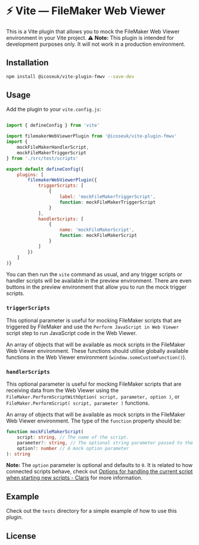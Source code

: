 # ⚡️ Vite &mdash; FileMaker Web Viewer

This is a Vite plugin that allows you to mock the FileMaker Web Viewer environment in your Vite project. ⚠️ __Note:__ This plugin is intended for development purposes only. It will not work in a production environment.

## Installation

```bash
npm install @icoseuk/vite-plugin-fmwv --save-dev
```

## Usage

Add the plugin to your `vite.config.js`:

```javascript

import { defineConfig } from 'vite'

import filemakerWebViewerPlugin from '@icoseuk/vite-plugin-fmwv'
import { 
    mockFileMakerHandlerScript,
    mockFileMakerTriggerScript
} from './src/test/scripts'

export default defineConfig({
    plugins: [
        filemakerWebViewerPlugin({
            triggerScripts: [
                {
                    label: 'mockFileMakerTriggerScript',
                    function: mockFileMakerTriggerScript
                }
            ],
            handlerScripts: [
                {
                    name: 'mockFileMakerScript',
                    function: mockFileMakerScript
                }
            ]
        })
    ]
)}
```

You can then run the `vite` command as usual, and any trigger scripts or handler scripts will be available in the preview environment. There are even buttons in the preview environment that allow you to run the mock trigger scripts.

### `triggerScripts`

This optional parameter is useful for mocking FileMaker scripts that are triggered by FileMaker and use the `Perform JavaScript in Web Viewer` script step to run JavaScript code in the Web Viewer.

An array of objects that will be available as mock scripts in the FileMaker Web Viewer environment. These functions should utilise globally available functions in the Web Viewer environment (`window.someCustomFunction()`).

### `handlerScripts`

This optional parameter is useful for mocking FileMaker scripts that are receiving data from the Web Viewer using the `FileMaker.PerformScriptWithOption( script, parameter, option )`, or `FileMaker.PerformScript( script, parameter )` functions.

An array of objects that will be available as mock scripts in the FileMaker Web Viewer environment. The type of the `function` property should be:

```typescript
function mockFileMakerScript(
    script: string, // The name of the script.
    parameter?: string, // The optional string parameter passed to the script.
    option?: number // A mock option parameter
): string
```

__Note:__ The `option` parameter is optional and defaults to `0`. It is related to how connected scripts behave, check out [Options for handling the current script when starting new scripts - Claris](https://help.claris.com/en/pro-help/content/options-for-starting-scripts.html) for more information.


## Example

Check out the `tests` directory for a simple example of how to use this plugin.

## License

